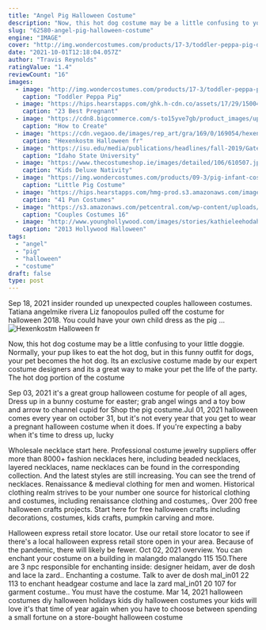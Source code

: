 ```yaml
---
title: "Angel Pig Halloween Costume"
description: "Now, this hot dog costume may be a little confusing to your little doggie. Normally, your pup likes to eat the hot dog, but in this funny outfit for dogs, your pet becomes the hot dog. Its an exclusive costume made by our expert costume designers and its a great way to make your pet the life of the party. The hot dog portion of the costume"
slug: "62580-angel-pig-halloween-costume"
engine: "IMAGE"
cover: "http://img.wondercostumes.com/products/17-3/toddler-peppa-pig-dress-costume.jpg"
date: "2021-10-01T12:18:04.057Z"
author: "Travis Reynolds"
ratingValue: "1.4"
reviewCount: "16"
images:
  - image: "http://img.wondercostumes.com/products/17-3/toddler-peppa-pig-dress-costume.jpg"
    caption: "Toddler Peppa Pig"
  - image: "https://hips.hearstapps.com/ghk.h-cdn.co/assets/17/29/1500473479-20108597-10154502029282471-5655024454038171878-n.jpg?crop=1xw:0.9985714285714286xh;center,top&resize=768:*"
    caption: "23 Best Pregnant"
  - image: "https://cdn8.bigcommerce.com/s-to15yve7gb/product_images/uploaded_images/how-to-pink-ranger-2.jpg"
    caption: "How to Create"
  - image: "https://cdn.vegaoo.de/images/rep_art/gra/169/0/169054/hexenkostum-halloween-fur-damen.jpg"
    caption: "Hexenkostm Halloween fr"
  - image: "https://isu.edu/media/publications/headlines/fall-2019/Gates-'19.jpg"
    caption: "Idaho State University"
  - image: "https://www.thecostumeshop.ie/images/detailed/106/610507.jpg"
    caption: "Kids Deluxe Nativity"
  - image: "https://img.wondercostumes.com/products/09-3/pig-infant-costume.jpg"
    caption: "Little Pig Costume"
  - image: "https://hips.hearstapps.com/hmg-prod.s3.amazonaws.com/images/pun-costumes-pumpkin-pie-1531839751.jpg?crop=0.888671875xw:1xh;center,top&resize=480:*"
    caption: "41 Pun Costumes"
  - image: "https://s3.amazonaws.com/petcentral.com/wp-content/uploads/2018/08/14164617/dog-human-matching-costume-prisoner.jpg"
    caption: "Couples Costumes 16"
  - image: "http://www.younghollywood.com/images/stories/kathieleehodahalloween_ivannikolov.jpg"
    caption: "2013 Hollywood Halloween"
tags:
  - "angel"
  - "pig"
  - "halloween"
  - "costume"
draft: false
type: post
---
```


Sep 18, 2021 insider rounded up unexpected couples halloween costumes. Tatiana angelmike rivera  Liz fanopoulos pulled off the costume for halloween 2018. You could have your own child dress as the pig ...
![Hexenkostm Halloween fr](https://cdn.vegaoo.de/images/rep_art/gra/169/0/169054/hexenkostum-halloween-fur-damen.jpg "Hexenkostm Halloween fr")

Now, this hot dog costume may be a little confusing to your little doggie. Normally, your pup likes to eat the hot dog, but in this funny outfit for dogs, your pet becomes the hot dog. Its an exclusive costume made by our expert costume designers and its a great way to make your pet the life of the party. The hot dog portion of the costume
<!--inArticleAds-->

<!--galleryOne-->

Sep 03, 2021 it's a great group halloween costume for people of all ages,  Dress up in a bunny costume for easter; grab angel wings and a toy bow and arrow to channel cupid for Shop the pig costume.Jul 01, 2021 halloween comes every year on october 31, but it's not every year that you get to wear a pregnant halloween costume when it does. If you're expecting a baby when it's time to dress up, lucky
<!--inArticleAds-->

<!--galleryTwo-->

Wholesale necklace start here. Professional costume jewelry suppliers offer more than 8000+ fashion necklaces here, including beaded necklaces, layered necklaces, name necklaces can be found in the corresponding collection. And the latest styles are still increasing. You can see the trend of necklaces. Renaissance & medieval clothing for men and women. Historical clothing realm strives to be your number one source for historical clothing and costumes, including renaissance clothing and costumes,. Over 200 free halloween crafts projects. Start here for free halloween crafts including decorations, costumes, kids crafts, pumpkin carving and more.
<!--galleryThree-->

Halloween express retail store locator. Use our retail store locator to see if there's a local halloween express retail store open in your area. Because of the pandemic, there will likely be fewer. Oct 02, 2021 overview. You can enchant your costume on a building in malangdo malangdo 115 150.There are 3 npc responsible for enchanting inside: designer heidam, aver de dosh and lace la zard.. Enchanting a costume. Talk to aver de dosh mal_in01 22 113 to enchant headgear costume and lace la zard mal_in01 20 107 for garment costume.. You must have the costume. Mar 14, 2021 halloween costumes diy halloween holidays kids diy halloween costumes your kids will love it's that time of year again when you have to choose between spending a small fortune on a store-bought halloween costume